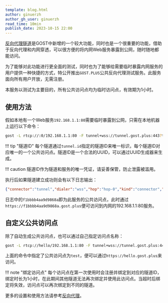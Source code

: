 ```yaml
---
template: blog.html
author: ginuerzh
author_gh_user: ginuerzh
read_time: 10min
publish_date: 2023-10-15 22:00
---
```


[反向代理隧道](https://gost.run/tutorials/reverse-proxy-advanced/)是GOST中新增的一个较大功能，同时也是一个很重要的功能，借助于反向代理和内网穿透，可以很方便的将内网Web服务暴露到公网，随时随地都能访问。

为了能够对此功能进行更全面的测试，同时也为了能够给需要临时暴露内网服务的用户提供一种快捷的方式，特公开推出`GOST.PLUS`公共反向代理测试服务。此服务面向所有用户开放，无需注册。

本服务以测试为主要目的，所有公共访问点均为临时访问点，有效期为1小时。

## 使用方法

假如本地有一个Web服务`192.168.1.1:80`需要临时暴露到公网，只需在本地机器上运行以下命令：

```bash
gost -L rtcp://:0/192.168.1.1:80 -F tunnel+wss://tunnel.gost.plus:443?tunnel.id=f8baa731-4057-4300-ab75-c4e603834f1b
```

!!! tip "隧道ID"
    每个隧道通过`tunnel.id`指定的隧道ID来唯一标识，每个隧道ID对应唯一的一个公共访问点。隧道ID是一个合法的UUID，可以通过UUID生成器来生成。

!!! caution
    隧道ID作为隧道和服务的唯一凭证，请妥善保管，防止泄露被滥用。

执行后如果隧道建立成功则会有以下日志输出：

```json
{"connector":"tunnel","dialer":"wss","hop":"hop-0","kind":"connector","level":"info","msg":"create tunnel on f1bbbb4aa9d9868a:0/tcp OK, tunnel=f8baa731-4057-4300-ab75-c4e603834f1b, connector=df4d62df-8b73-478a-96a2-26826e9cd675","node":"node-0","time":"2023-10-15T14:21:29.580Z"}
```

日志中的`f1bbbb4aa9d9868a`即为此服务的公共访问点，此时通过`https://f1bbbb4aa9d9868a.gost.plus`便可访问到内网的192.168.1.1:80服务。

## 自定义公共访问点

除了自动生成公共访问点，也可以通过自己指定访问点名称：

```bash
gost -L rtcp://hello/192.168.1.1:80 -F tunnel+wss://tunnel.gost.plus:443?tunnel.id=f8baa731-4057-4300-ab75-c4e603834f1b
```

上面的命令中指定了公共访问点为`test`，便可以通过`https://hello.gost.plus`来访问。

!!! note "绑定访问点"
    每个访问点在第一次使用时会注册并绑定到对应的隧道ID，绑定时长为1小时，在此期间其他隧道无法再次绑定并使用此访问点。当超时后绑定将失效，访问点可以再次绑定到不同的隧道。

更多的设置和使用方法请参考[反向代理](https://gost.run/tutorials/reverse-proxy/)。